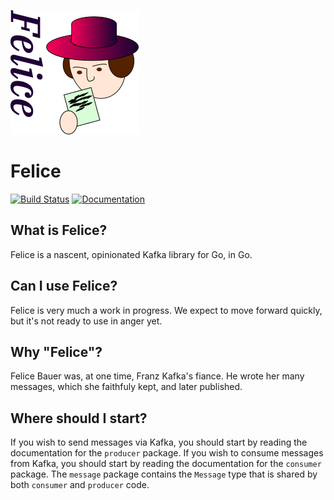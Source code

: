 ![](https://raw.githubusercontent.com/heetch/felice/master/felice.png)

# Felice
[![Build Status](https://travis-ci.org/heetch/felice.svg?branch=master)](https://travis-ci.org/heetch/felice)
[![Documentation](https://godoc.org/github.com/heetch/felice?status.svg)](http://godoc.org/github.com/heetch/felice) 
## What is Felice?
Felice is a nascent, opinionated Kafka library for Go, in Go. 

## Can I use Felice?
Felice is very much a work in progress.  We expect to move forward quickly, but it's not ready to use in anger yet.

## Why "Felice"?
Felice Bauer was, at one time, Franz Kafka's fiance.  He wrote her many messages, which she faithfuly kept, and later published.

## Where should I start?
If you wish to send messages via Kafka, you should start by reading
the documentation for the `producer` package.  If you wish to consume
messages from Kafka, you should start by reading the documentation for
the `consumer` package.  The `message` package contains the `Message` type that is
shared by both `consumer` and `producer` code.

